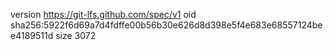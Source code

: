 version https://git-lfs.github.com/spec/v1
oid sha256:5922f6d69a7d4fdffe00b56b30e626d8d398e5f4e683e68557124bee4189511d
size 3072
